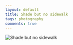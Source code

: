 ```yaml
---
layout: default
title: Shade but no sidewalk
tags: photography
comments: true
---
```


![Shade but no sidewalk](/assets/img/recife-sidewalk-tree.jpg)
